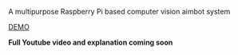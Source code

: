 A multipurpose Raspberry Pi based computer vision aimbot system

[DEMO](https://youtu.be/rmj1RCDSflE)

**Full Youtube video and explanation coming soon**
